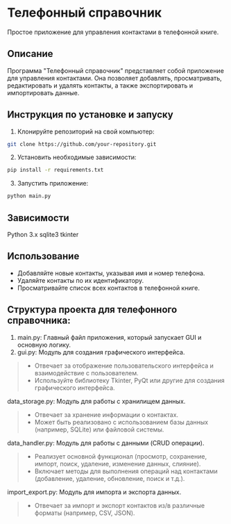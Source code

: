 # Телефонный справочник

Простое приложение для управления контактами в телефонной книге.

## Описание

Программа "Телефонный справочник" представляет собой приложение для управления контактами. Она позволяет добавлять, просматривать, редактировать и удалять контакты, а также экспортировать и импортировать данные.

## Инструкция по установке и запуску

1. Клонируйте репозиторий на свой компьютер:

```bash
git clone https://github.com/your-repository.git
```

2. Установить необходимые зависимости:

```bash
pip install -r requirements.txt
```

3. Запустить приложение:

```bash
python main.py
```

## Зависимости
Python 3.x
sqlite3
tkinter

## Использование

- Добавляйте новые контакты, указывая имя и номер телефона.
- Удаляйте контакты по их идентификатору.
- Просматривайте список всех контактов в телефонной книге.

## Структура проекта для телефонного справочника:

1. main.py: Главный файл приложения, который запускает GUI и основную логику.
2. gui.py: Модуль для создания графического интерфейса.
> * Отвечает за отображение пользовательского интерфейса и взаимодействие с пользователем.
> * Используйте библиотеку Tkinter, PyQt или другие для создания графического интерфейса.

data_storage.py: Модуль для работы с хранилищем данных.
> * Отвечает за хранение информации о контактах.
> * Может быть реализовано с использованием базы данных (например, SQLite) или файловой системы.

data_handler.py: Модуль для работы с данными (CRUD операции).
> * Реализует основной функционал (просмотр, сохранение, импорт, поиск, удаление, изменение данных, слияние).
> * Включает методы для выполнения операций над контактами (добавление, удаление, обновление, поиск и т.д.).

import_export.py: Модуль для импорта и экспорта данных.
> * Отвечает за импорт и экспорт контактов из/в различные форматы (например, CSV, JSON).